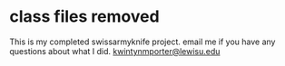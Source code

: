 # class files removed

This is my completed swissarmyknife project. email me if you have any questions about what I did. kwintynmporter@lewisu.edu

